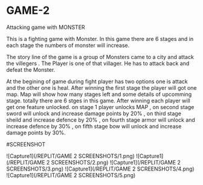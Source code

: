 # GAME-2
 Attacking game with MONSTER

This is a fighting game with Monster. In this game there are 6 stages and in each stage the numbers of monster will increase.

The story line of the game is a group of Monsters came to a city and attack the villegers . The Player is one of that villager. He has to attack back and defeat the Monster. 

At the begining of game during fight player has two options one is attack and the other one is heal. After winning the first stage the player will got one map. Map will show how many stages left and some details of upcomming stage. totally there are 6 stges in this game. After winning each player will get one feature unlocked. on stage 1 player unlocks MAP , on second stage sword will unlock and increase damage points by 20% , on third stage sheild and increase defence by 20% , on fourth stage armor will unlock and increase defence by 30% , on fifth stage bow will unlock and increase damage points by 30%.




#SCREENSHOT

![Capture1](/REPLIT/GAME 2 SCREENSHOTS/1.png)
![Capture1](/REPLIT/GAME 2 SCREENSHOTS/2.png)
![Capture1](/REPLIT/GAME 2 SCREENSHOTS/3.png)
![Capture1](/REPLIT/GAME 2 SCREENSHOTS/4.png)
![Capture1](/REPLIT/GAME 2 SCREENSHOTS/5.png)
